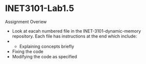 # INET3101-Lab1.5
Assignment Overiew
- Look at eacah numbered file in the INET-3101-dynamic-memory repository. Each file has instructions at the end which include:
- - Explaining concepts briefly
- Fixing the code
- Modifying the code as specified
